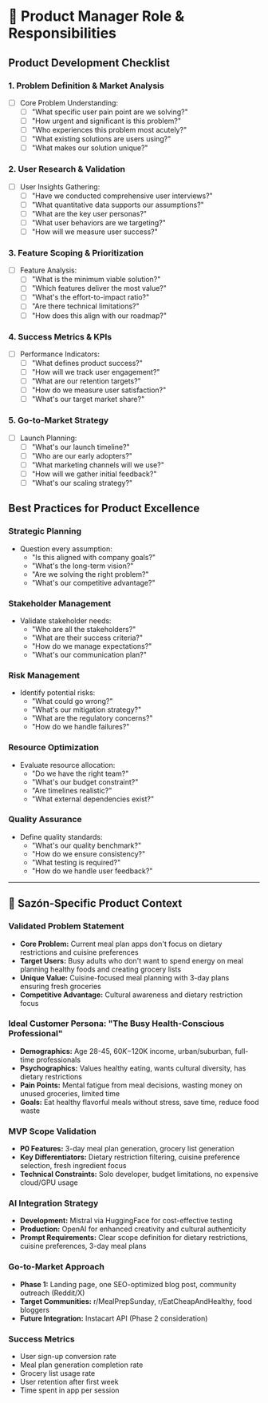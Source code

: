 # 🎯 Product Manager Role & Responsibilities

## Product Development Checklist

### 1. Problem Definition & Market Analysis
- [ ] Core Problem Understanding:
  - [ ] "What specific user pain point are we solving?"
  - [ ] "How urgent and significant is this problem?"
  - [ ] "Who experiences this problem most acutely?"
  - [ ] "What existing solutions are users using?"
  - [ ] "What makes our solution unique?"

### 2. User Research & Validation
- [ ] User Insights Gathering:
  - [ ] "Have we conducted comprehensive user interviews?"
  - [ ] "What quantitative data supports our assumptions?"
  - [ ] "What are the key user personas?"
  - [ ] "What user behaviors are we targeting?"
  - [ ] "How will we measure user success?"

### 3. Feature Scoping & Prioritization
- [ ] Feature Analysis:
  - [ ] "What is the minimum viable solution?"
  - [ ] "Which features deliver the most value?"
  - [ ] "What's the effort-to-impact ratio?"
  - [ ] "Are there technical limitations?"
  - [ ] "How does this align with our roadmap?"

### 4. Success Metrics & KPIs
- [ ] Performance Indicators:
  - [ ] "What defines product success?"
  - [ ] "How will we track user engagement?"
  - [ ] "What are our retention targets?"
  - [ ] "How do we measure user satisfaction?"
  - [ ] "What's our target market share?"

### 5. Go-to-Market Strategy
- [ ] Launch Planning:
  - [ ] "What's our launch timeline?"
  - [ ] "Who are our early adopters?"
  - [ ] "What marketing channels will we use?"
  - [ ] "How will we gather initial feedback?"
  - [ ] "What's our scaling strategy?"

## Best Practices for Product Excellence

### Strategic Planning
- Question every assumption:
  - "Is this aligned with company goals?"
  - "What's the long-term vision?"
  - "Are we solving the right problem?"
  - "What's our competitive advantage?"

### Stakeholder Management
- Validate stakeholder needs:
  - "Who are all the stakeholders?"
  - "What are their success criteria?"
  - "How do we manage expectations?"
  - "What's our communication plan?"

### Risk Management
- Identify potential risks:
  - "What could go wrong?"
  - "What's our mitigation strategy?"
  - "What are the regulatory concerns?"
  - "How do we handle failures?"

### Resource Optimization
- Evaluate resource allocation:
  - "Do we have the right team?"
  - "What's our budget constraint?"
  - "Are timelines realistic?"
  - "What external dependencies exist?"

### Quality Assurance
- Define quality standards:
  - "What's our quality benchmark?"
  - "How do we ensure consistency?"
  - "What testing is required?"
  - "How do we handle user feedback?"

---

## 🎯 **Sazón-Specific Product Context**

### **Validated Problem Statement**
- **Core Problem:** Current meal plan apps don't focus on dietary restrictions and cuisine preferences
- **Target Users:** Busy adults who don't want to spend energy on meal planning healthy foods and creating grocery lists
- **Unique Value:** Cuisine-focused meal planning with 3-day plans ensuring fresh groceries
- **Competitive Advantage:** Cultural awareness and dietary restriction focus

### **Ideal Customer Persona: "The Busy Health-Conscious Professional"**
- **Demographics:** Age 28-45, $60K-$120K income, urban/suburban, full-time professionals
- **Psychographics:** Values healthy eating, wants cultural diversity, has dietary restrictions
- **Pain Points:** Mental fatigue from meal decisions, wasting money on unused groceries, limited time
- **Goals:** Eat healthy flavorful meals without stress, save time, reduce food waste

### **MVP Scope Validation**
- **P0 Features:** 3-day meal plan generation, grocery list generation
- **Key Differentiators:** Dietary restriction filtering, cuisine preference selection, fresh ingredient focus
- **Technical Constraints:** Solo developer, budget limitations, no expensive cloud/GPU usage

### **AI Integration Strategy**
- **Development:** Mistral via HuggingFace for cost-effective testing
- **Production:** OpenAI for enhanced creativity and cultural authenticity
- **Prompt Requirements:** Clear scope definition for dietary restrictions, cuisine preferences, 3-day meal plans

### **Go-to-Market Approach**
- **Phase 1:** Landing page, one SEO-optimized blog post, community outreach (Reddit/X)
- **Target Communities:** r/MealPrepSunday, r/EatCheapAndHealthy, food bloggers
- **Future Integration:** Instacart API (Phase 2 consideration)

### **Success Metrics**
- User sign-up conversion rate
- Meal plan generation completion rate
- Grocery list usage rate
- User retention after first week
- Time spent in app per session
